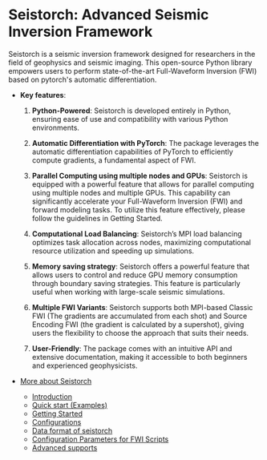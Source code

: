 # Seistorch: Advanced Seismic Inversion Framework

Seistorch is a seismic inversion framework designed for researchers in the field of geophysics and seismic imaging. This open-source Python library empowers users to perform state-of-the-art Full-Waveform Inversion (FWI) based on pytorch's automatic differentiation.

- **Key features**:

    1. **Python-Powered**: Seistorch is developed entirely in Python, ensuring ease of use and compatibility with various Python environments.

    2. **Automatic Differentiation with PyTorch**: The package leverages the automatic differentiation capabilities of PyTorch to efficiently compute gradients, a fundamental aspect of FWI.

    3. **Parallel Computing using multiple nodes and GPUs**: Seistorch is equipped with a powerful feature that allows for parallel computing using multiple nodes and multiple GPUs. This capability can significantly accelerate your Full-Waveform Inversion (FWI) and forward modeling tasks. To utilize this feature effectively, please follow the guidelines in Getting Started.

    4. **Computational Load Balancing**: Seistorch’s MPI load balancing optimizes task allocation across nodes, maximizing computational resource utilization and speeding up simulations.

    5. **Memory saving strategy**: Seistorch offers a powerful feature that allows users to control and reduce GPU memory consumption through boundary saving strategies. This feature is particularly useful when working with large-scale seismic simulations.

    6. **Multiple FWI Variants**: Seistorch supports both MPI-based Classic FWI (The gradients are accumulated from each shot) and Source Encoding FWI (the gradient is calculated by a supershot), giving users the flexibility to choose the approach that suits their needs.

    7. **User-Friendly**: The package comes with an intuitive API and extensive documentation, making it accessible to both beginners and experienced geophysicists.

- [More about Seistorch](https://seistorch.readthedocs.io/en/latest/)
    - [Introduction](https://seistorch.readthedocs.io/en/latest/head.html)
    - [Quick start (Examples)](https://seistorch.readthedocs.io/en/latest/quick_start.html)
    - [Getting Started](https://seistorch.readthedocs.io/en/latest/getting_started.html)
    - [Configurations](https://seistorch.readthedocs.io/en/latest/configure.html)
    - [Data format of seistorch](https://seistorch.readthedocs.io/en/latest/data_format.html)
    - [Configuration Parameters for FWI Scripts](https://seistorch.readthedocs.io/en/latest/running_commands.html)
    - [Advanced supports](https://seistorch.readthedocs.io/en/latest/advanced.html)
